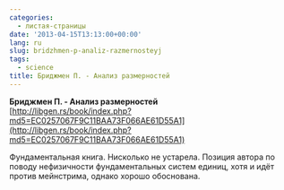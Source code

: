 ```yaml
---
categories:
  - листая-страницы
date: '2013-04-15T13:13:00+00:00'
lang: ru
slug: bridzhmen-p-analiz-razmernosteyj
tags:
  - science
title: Бриджмен П. - Анализ размерностей
---
```



**Бриджмен П. - Анализ размерностей**  
[http://libgen.rs/book/index.php?md5=EC0257067F9C11BAA73F066AE61D55A1](http://libgen.rs/book/index.php?md5=EC0257067F9C11BAA73F066AE61D55A1)  

Фундаментальная книга. Нисколько не устарела. Позиция автора по поводу нефизичности фундаментальных систем единиц, хотя и идёт против мейнстрима, однако хорошо обоснована.
